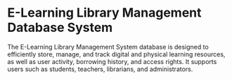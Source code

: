 # E-Learning Library Management Database System
The E-Learning Library Management System database is designed to efficiently store, manage, and track digital and physical learning resources, as well as user activity, borrowing history, and access rights. It supports users such as students, teachers, librarians, and administrators.
